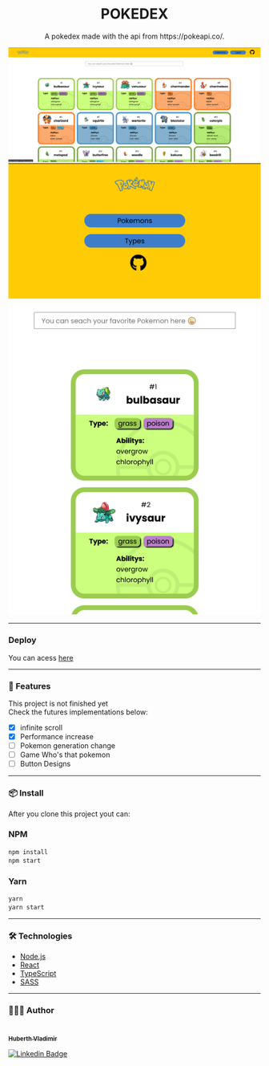 <h1 align="center">POKEDEX</h1>
<p align="center">
A pokedex made with the api from https://pokeapi.co/.
</p>
<div align="center">
  <img src="public/pokedesktop.png"/>
  <br>
  <img src="public/pokemobile.png" />
</div>

<hr>

### Deploy

You can acess [here](pokedex-chi-three.vercel.app/)

<hr>

### 🚧 Features

This project is not finished yet 
<br>
Check the futures implementations below:
 
 - [x] infinite scroll
 - [x] Performance increase
 - [ ] Pokemon generation change
 - [ ] Game Who's that pokemon
 - [ ] Button Designs

<hr>

### 📦 Install
After you clone this project yout can:
<h3>NPM </h3>

```bash
npm install
npm start
```

<h3>Yarn</h3>

```bash
yarn
yarn start
```
<hr>

### 🛠 Technologies
 
 - [Node.js](https://nodejs.org/en/)
 - [React](https://pt-br.reactjs.org/)
- [TypeScript](https://www.typescriptlang.org/)
- [SASS](https://sass-lang.com/)

<hr>

### 👨🏾‍💻 Author
<a href="https://github.com/HuberthVladimir">
 <img style="border-radius: 100px;" src="https://github.com/huberthvladimir.png" width="100px;" alt=""/>
 <br />
 <sub style="margin-bottom: 3px;"><b>Huberth Vladimir</b></sub></a>
 
 [![Linkedin Badge](https://img.shields.io/badge/-Huberth-blue?style=flat-square&logo=Linkedin&logoColor=white&link=https://www.linkedin.com/in/huberth-vladimir/)](https://www.linkedin.com/in/huberth-vladimir/) 
